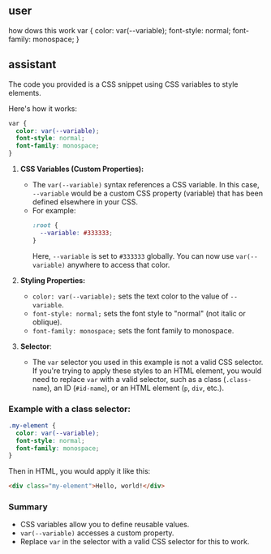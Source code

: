 ## user
how dows this work var {
  color: var(--variable);
  font-style: normal;
  font-family: monospace;
}
## assistant

The code you provided is a CSS snippet using CSS variables to style elements.

Here's how it works:

```css
var {
  color: var(--variable);
  font-style: normal;
  font-family: monospace;
}
```

1. **CSS Variables (Custom Properties):**  
   - The `var(--variable)` syntax references a CSS variable. In this case, `--variable` would be a custom CSS property (variable) that has been defined elsewhere in your CSS.
   - For example:
     ```css
     :root {
       --variable: #333333;
     }
     ```
     Here, `--variable` is set to `#333333` globally. You can now use `var(--variable)` anywhere to access that color.

2. **Styling Properties:**  
   - `color: var(--variable);` sets the text color to the value of `--variable`.
   - `font-style: normal;` sets the font style to "normal" (not italic or oblique).
   - `font-family: monospace;` sets the font family to monospace.

3. **Selector**:
   - The `var` selector you used in this example is not a valid CSS selector. If you're trying to apply these styles to an HTML element, you would need to replace `var` with a valid selector, such as a class (`.class-name`), an ID (`#id-name`), or an HTML element (`p`, `div`, etc.).

### Example with a class selector:
```css
.my-element {
  color: var(--variable);
  font-style: normal;
  font-family: monospace;
}
```

Then in HTML, you would apply it like this:
```html
<div class="my-element">Hello, world!</div>
```

### Summary
- CSS variables allow you to define reusable values.
- `var(--variable)` accesses a custom property.
- Replace `var` in the selector with a valid CSS selector for this to work.